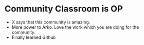 # Community Classroom is OP

- X says that this community is amazing.
- More power to Arko. Love the work which you are doing for the community.
- Finally learned Github
